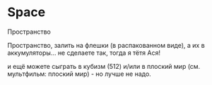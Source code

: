 # Space
Пространство



Пространство, залить на флешки (в распакованном виде), а их в аккумуляторы...
не сделаете так, тогда я тётя Ася!

и ещё можете сыграть в кубизм (512) и/или в плоский мир (см. мультфильм: плоский мир) - но лучше не надо.
